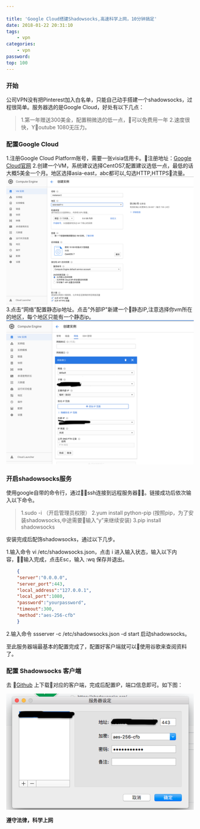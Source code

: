 ```yaml
---

title: 'Google Cloud搭建Shadowsocks,高速科学上网，10分钟搞定'
date: 2018-01-22 20:31:10
tags:
    - vpn
categories: 
    - vpn
password: 
top: 100
---
```


### 开始

公司VPN没有把Pinterest加入白名单，只能自己动手搭建一个shadowsocks，过程很简单。服务器选的是Google Cloud，好处有以下几点：
>1.第一年赠送300美金，配置稍微选的低一点，可以免费用一年
>2.速度很快，Youtube 1080无压力。

### 配置Google Cloud

1.注册Google Cloud Platform账号，需要一张visia信用卡。注册地址：[Google Cloud官网](https://cloud.google.com/)
2.创建一个VM，系统建议选择CentOS7,配置建议选低一点，最低的话大概5美金一个月。地区选择asia-east，abc都可以,勾选HTTP,HTTPS流量。
![](Google-Cloud-Shadowsocks/1.png)
3.点击“网络”配置静态ip地址。点击"外部IP"新建一个静态IP,注意选择你vm所在的地区，每个地区只能有一个静态ip。
![](Google-Cloud-Shadowsocks/2.png)

### 开启shadowsocks服务

使用google自带的命令行，通过ssh连接到远程服务器。链接成功后依次输入以下命令。

> 1.sudo -i （开启管理员权限）
> 2.yum install python-pip (按照pip，为了安装shadowsocks,中途需要输入“y”来继续安装)
> 3.pip install shadowsocks

安装完成后配饰shadowsocks，通过以下几步。

1.输入命令 vi /etc/shadowsocks.json，点击 i 进入输入状态，输入以下内容，输入完成，点击Esc，输入 :wq 保存并退出。

```json
    {
    "server":"0.0.0.0",
    "server_port":443,
    "local_address":"127.0.0.1",
    "local_port":1080,
    "password":"yourpassword",
    "timeout":300,
    "method":"aes-256-cfb"
    }
```

2.输入命令 ssserver -c /etc/shadowsocks.json -d start 启动shadowsocks。

至此服务器端最基本的配置完成了，配置好客户端就可以使用谷歌来查阅资料了。

### 配置 Shadowsocks 客户端

去 [Github](https://github.com/shadowsocks) 上下载对应的客户端，完成后配置IP，端口信息即可。如下图：

![](Google-Cloud-Shadowsocks/3.png)


 **遵守法律，科学上网**